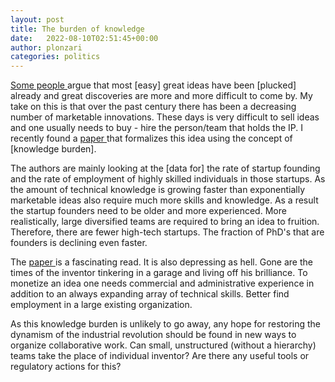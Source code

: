 ```yaml
---
layout: post
title: The burden of knowledge
date:   2022-08-10T02:51:45+00:00
author: plonzari
categories: politics
---
```

<a href="https://astralcodexten.substack.com/p/the-low-hanging-fruit-argument-models"> 
 Some people </a> argue that most [easy] great ideas have been [plucked] already and great discoveries 
are more and more difficult to come by. My take on this is that over the past century there has been a 
decreasing number of marketable innovations. These days is very difficult to sell ideas and one usually
needs to buy - hire the person/team that holds the IP. I recently found a <a href="https://www.nber.org/system/files/working_papers/w27787/w27787.pdf"> 
 paper </a> that formalizes this idea using the concept of [knowledge burden].
<!--more-->

The authors are mainly looking at the [data for] the rate of startup founding and the rate of employment of 
highly skilled individuals in those startups. As the amount of technical knowledge is growing faster than 
exponentially marketable ideas also require much more skills and knowledge. As a result the startup founders need to be 
older and more experienced. More realistically, large diversified teams are required to bring an idea to 
fruition. Therefore, there are fewer high-tech startups. The fraction of PhD's that are founders is 
declining even faster.

The <a href="https://www.nber.org/system/files/working_papers/w27787/w27787.pdf"> paper </a> is a fascinating 
read. It is also depressing as hell. Gone are the times of the inventor tinkering in a garage and living off 
his brilliance. To monetize an idea one needs commercial and administrative experience in addition to an always
expanding array of technical skills. Better find employment in a large existing organization.

As this knowledge burden is unlikely to go away, any hope for restoring the dynamism of the industrial 
revolution should be found in new ways to organize collaborative work. Can small, unstructured 
(without a hierarchy) teams take the place of individual inventor? Are there any useful tools or 
regulatory actions for this?

